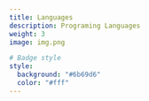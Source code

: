 ```yaml
---
title: Languages
description: Programing Languages
weight: 3
image: img.png

# Badge style
style:
  background: "#6b69d6"
  color: "#fff"
---
```

